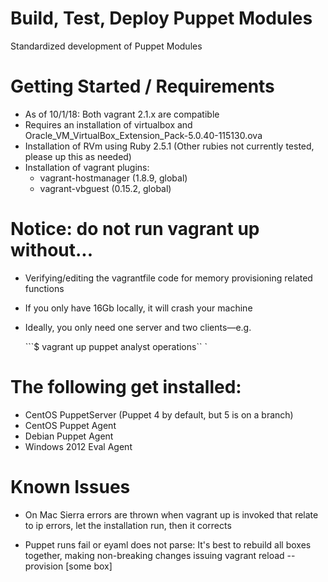 # Build, Test, Deploy Puppet Modules
Standardized development of Puppet Modules

# Getting Started / Requirements
  * As of 10/1/18: Both vagrant 2.1.x are compatible
  * Requires an installation of virtualbox and Oracle_VM_VirtualBox_Extension_Pack-5.0.40-115130.ova
  * Installation of RVm using Ruby 2.5.1 (Other rubies not currently tested, please up this as needed)
  * Installation of vagrant plugins:
    * vagrant-hostmanager (1.8.9, global)
    * vagrant-vbguest (0.15.2, global)
  
# Notice: do not run vagrant up without...
* Verifying/editing the vagrantfile code for memory provisioning related functions 
* If you only have 16Gb locally, it will crash your machine
* Ideally, you only need one server and two clients—e.g. 
    
    ```$ vagrant up puppet analyst operations``
`
# The following get installed:
* CentOS PuppetServer (Puppet 4 by default, but 5 is on a branch)
* CentOS Puppet Agent
* Debian Puppet Agent
* Windows 2012 Eval Agent

# Known Issues
* On Mac Sierra errors are thrown when vagrant up is invoked that relate to ip errors, let the installation run, then it corrects

* Puppet runs fail or eyaml does not parse: It's best to rebuild all boxes together, making non-breaking changes issuing vagrant reload --provision [some box] 
